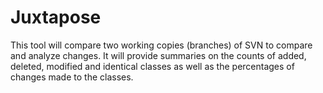 # Juxtapose
This tool will compare two working copies (branches) of SVN to compare and analyze changes. 
It will provide summaries on the counts of added, deleted, modified and identical classes as well as the percentages of changes made to the classes.
